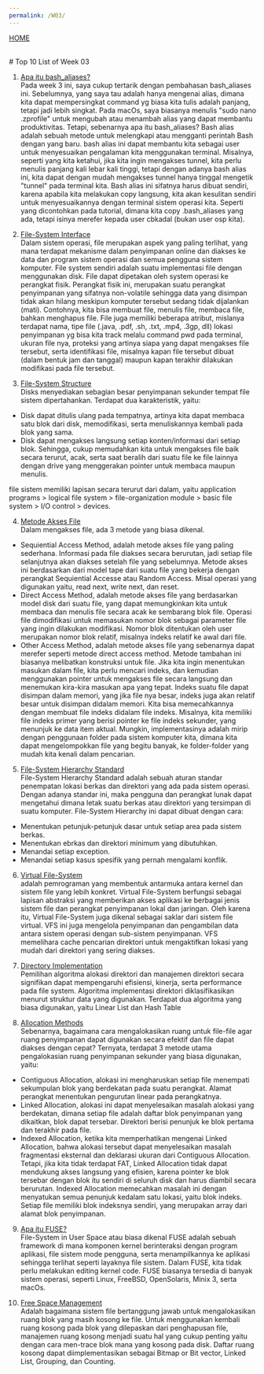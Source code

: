 ```yaml
---
permalink: /W03/
---
```

[HOME](../)

<br>
# Top 10 List of Week 03

1. [Apa itu bash_aliases?](https://opensource.com/article/19/7/bash-aliases)<br>
Pada week 3 ini, saya cukup tertarik dengan pembahasan bash_aliases ini. Sebelumnya, yang saya tau adalah hanya mengenai alias, dimana kita dapat mempersingkat command yg biasa kita tulis adalah panjang, tetapi jadi lebih singkat. Pada macOs, saya biasanya menulis "sudo nano .zprofile" untuk mengubah atau menambah alias yang dapat membantu produktivitas. Tetapi, sebenarnya apa itu bash_aliases? Bash alias adalah sebuah metode untuk melengkapi atau mengganti perintah Bash dengan yang baru. bash alias ini dapat membantu kita sebagai user untuk menyesuaikan pengalaman kita menggunakan terminal. Misalnya, seperti yang kita ketahui, jika kita ingin mengakses tunnel, kita perlu menulis panjang kali lebar kali tinggi, tetapi dengan adanya bash alias ini, kita dapat dengan mudah mengakses tunnel hanya tinggal mengetik "tunnel" pada terminal kita. Bash alias ini sifatnya harus dibuat sendiri, karena apabila kita melakukan copy langsung, kita akan kesulitan sendiri untuk menyesuaikannya dengan terminal sistem operasi kita. Seperti yang dicontohkan pada tutorial, dimana kita copy .bash_aliases yang ada, tetapi isinya merefer kepada user cbkadal (bukan user osp kita).

2. [File-System Interface](https://www.academia.edu/42880365/Operating_System_Concepts_10th_Edition)<br>
Dalam sistem operasi, file merupakan aspek yang paling terlihat, yang mana terdapat mekanisme dalam penyimpanan online dan diakses ke data dan program sistem operasi dan semua pengguna sistem komputer. File system sendiri adalah suatu implementasi file dengan menggunakan disk. File dapat dipetakan oleh system operasi ke perangkat fisik. Perangkat fisik ini, merupakan suatu perangkat penyimpanan yang sifatnya non-volatile sehingga data yang disimpan tidak akan hilang meskipun komputer tersebut sedang tidak dijalankan (mati). Contohnya, kita bisa membuat file, menulis file, membaca file, bahkan menghapus file. File juga memiliki beberapa atribut, mislanya terdapat nama, tipe file (.java, .pdf, .sh, .txt, .mp4, .3gp, dll) lokasi penyimpanan yg bisa kita track melalu command pwd pada terminal, ukuran file nya, proteksi yang artinya siapa yang dapat mengakses file tersebut, serta identifikasi file, misalnya kapan file tersebut dibuat (dalam bentuk jam dan tanggal) maupun kapan terakhir dilakukan modifikasi pada file tersebut.

3. [File-System Structure](https://www.academia.edu/42880365/Operating_System_Concepts_10th_Edition)<br>
Disks menyediakan sebagian besar penyimpanan sekunder tempat file sistem dipertahankan. Terdapat dua karakteristik, yaitu:
* Disk dapat ditulis ulang pada tempatnya, artinya kita dapat membaca satu blok dari disk, memodifikasi, serta menuliskannya kembali pada blok yang sama.
* Disk dapat mengakses langsung setiap konten/informasi dari setiap blok. Sehingga, cukup memudahkan kita untuk mengakses file baik secara terurut, acak, serta saat beralih dari suatu file ke file lainnya dengan drive yang menggerakan pointer untuk membaca maupun menulis.
</a>
file sistem memiliki lapisan secara terurut dari dalam, yaitu application programs > logical file system > file-organization module > basic file system > I/O control > devices.

4. [Metode Akses File](https://fajar96artikel.blogspot.com/2016/11/sistem-operasi-chapter-12-file-system.html)<br>
Dalam mengakses file, ada 3 metode yang biasa dikenal.
* Sequiential Access Method,
adalah metode akses file yang paling sederhana. Informasi pada file diakses secara berurutan, jadi setiap file selanjutnya akan diakses setelah file yang sebelumnya. Metode akses ini berdasarkan dari model tape dari suatu file yang bekerja dengan perangkat Sequiential Accesse atau Random Access. Misal operasi yang digunakan yaitu, read next, write next, dan reset.
* Direct Access Method,
adalah metode akses file yang berdasarkan model disk dari suatu file, yang dapat memungkinkan kita untuk membaca dan menulis file secara acak ke sembarang blok file. Operasi file dimodifikasi untuk memasukan nomor blok sebagai parameter file yang ingin dilakukan modifikasi. Nomor blok ditentukan oleh user merupakan nomor blok relatif, misalnya indeks relatif ke awal dari file.
* Other Access Method,
adalah metode akses file yang sebenarnya dapat merefer seperti metode direct access method. Metode tambahan ini biasanya melibatkan konstruksi untuk file. Jika kita ingin menentukan masukan dalam file, kita perlu mencari indeks, dan kemudian menggunakan pointer untuk mengakses file secara langsung dan menemukan kira-kira masukan apa yang tepat. Indeks suatu file dapat disimpan dalam memori, yang jika file nya besar, indeks juga akan relatif besar untuk disimpan didalam memori. Kita bisa memecahkannya dengan membuat file indeks didalam file indeks. Misalnya, kita memiliki file indeks primer yang berisi pointer ke file indeks sekunder, yang menunjuk ke data item aktual. Mungkin, implementasinya adalah mirip dengan penggunaan folder pada sistem komputer kita, dimana kita dapat mengelompokkan file yang begitu banyak, ke folder-folder yang mudah kita kenali dalam pencarian. 

5. [File-System Hierarchy Standard](http://openstorage.gunadarma.ac.id/linux/docs/v06/Kuliah/SistemOperasi/BUKU/SistemOperasi-4.X-2/ch15.html)<br>
File-System Hierarchy Standard adalah sebuah aturan standar penempatan lokasi berkas dan direktori yang ada pada sistem operasi. Dengan adanya standar ini, maka pengguna dan perangkat lunak dapat mengetahui dimana letak suatu berkas atau direktori yang tersimpan di suatu komputer. File-System Hierarchy ini dapat dibuat dengan cara:
* Menentukan petunjuk-petunjuk dasar untuk setiap area pada sistem berkas.
* Menentukan ebrkas dan direktori minimum yang dibutuhkan.
* Menandai setiap exception.
* Menandai setiap kasus spesifik yang pernah mengalami konflik.

6. [Virtual File-System](https://searchservervirtualization.techtarget.com/definition/virtual-file-system-VFS)<br>
adalah pemrograman yang membentuk antarmuka antara kernel dan sistem file yang lebih konkret. Virtual File-System berfungsi sebagai lapisan abstraksi yang memberikan akses aplikasi ke berbagai jenis sistem file dan perangkat penyimpanan lokal dan jaringan. Oleh karena itu, Virtual File-System juga dikenal sebagai saklar dari sistem file virtual. VFS ini juga mengelola penyimpanan dan pengambilan data antara sistem operasi dengan sub-sistem penyimpanan. VFS memelihara cache pencarian direktori untuk mengaktifkan lokasi yang mudah dari direktori yang sering diakses.

7. [Directory Implementation](https://www.javatpoint.com/os-directory-implementation)<br>
Pemilihan algoritma alokasi direktori dan manajemen direktori secara signifikan dapat mempengaruhi efisiensi, kinerja, serta performance pada file system. Algoritma implementasi direktori diklasifikasikan menurut struktur data yang digunakan. Terdapat dua algoritma yang biasa digunakan, yaitu Linear List dan Hash Table

8. [Allocation Methods](https://www.academia.edu/42880365/Operating_System_Concepts_10th_Edition)<br>
Sebenarnya, bagaimana cara mengalokasikan ruang untuk file-file agar ruang penyimpanan dapat digunakan secara efektif dan file dapat diakses dengan cepat? Ternyata, terdapat 3 metode utama pengalokasian ruang penyimpanan sekunder yang biasa digunakan, yaitu:
* Contiguous Allocation, alokasi ini mengharuskan setiap file menempati sekumpulan blok yang berdekatan pada suatu perangkat. Alamat perangkat menentukan pengurutan linear pada perangkatnya.
* Linked Allocation, alokasi ini dapat menyelesaikan masalah alokasi yang berdekatan, dimana setiap file adalah daftar blok penyimpanan yang dikaitkan, blok dapat tersebar. Direktori berisi penunjuk ke blok pertama dan terakhir pada file.
* Indexed Allocation, ketika kita memperhatikan mengenai Linked Allocation, bahwa alokasi tersebut dapat menyelesaikan masalah fragmentasi eksternal dan deklarasi ukuran dari Contiguous Allocation. Tetapi, jika kita tidak terdapat FAT, Linked Allocation tidak dapat mendukung akses langsung yang efisien, karena pointer ke blok tersebar dengan blok itu sendiri di seluruh disk dan harus diambil secara berurutan. Indexed Allocation memecahkan masalah ini dengan menyatukan semua penunjuk kedalam satu lokasi, yaitu blok indeks. Setiap file memiliki blok indeksnya sendiri, yang merupakan array dari alamat blok penyimpanan.

9. [Apa itu FUSE?](https://www.academia.edu/42880365/Operating_System_Concepts_10th_Edition)<br>
File-System in User Space atau biasa dikenal FUSE adalah sebuah framework di mana komponen kernel berinteraksi dengan program aplikasi, file sistem mode pengguna, serta menampilkannya ke aplikasi sehingga terlihat seperti layaknya file sistem. Dalam FUSE, kita tidak perlu melakukan editing kernel code. FUSE biasanya tersedia di banyak sistem operasi, seperti Linux, FreeBSD, OpenSolaris, Minix 3, serta macOs.

10. [Free Space Management](https://www.geeksforgeeks.org/free-space-management-in-operating-system/)<br>
Adalah bagaimana sistem file bertanggung jawab untuk mengalokasikan ruang blok yang masih kosong ke file. Untuk menggunakan kembali ruang kosong pada blok yang dilepaskan dari penghapusan file, manajemen ruang kosong menjadi suatu hal yang cukup penting yaitu dengan cara men-trace blok mana yang kosong pada disk. Daftar ruang kosong dapat diimplementasikan sebagai Bitmap or Bit vector, Linked List, Grouping, dan Counting.
